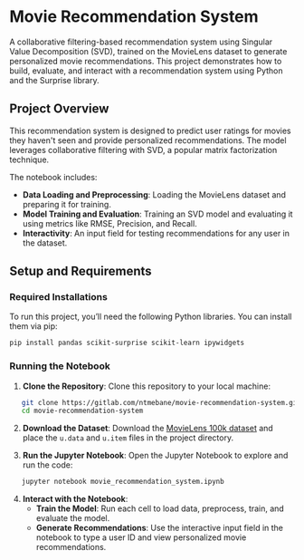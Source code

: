 # Movie Recommendation System

A collaborative filtering-based recommendation system using Singular Value Decomposition (SVD), trained on the MovieLens dataset to generate personalized movie recommendations. This project demonstrates how to build, evaluate, and interact with a recommendation system using Python and the Surprise library.

## Project Overview
This recommendation system is designed to predict user ratings for movies they haven't seen and provide personalized recommendations. The model leverages collaborative filtering with SVD, a popular matrix factorization technique. 

The notebook includes:
- **Data Loading and Preprocessing**: Loading the MovieLens dataset and preparing it for training.
- **Model Training and Evaluation**: Training an SVD model and evaluating it using metrics like RMSE, Precision, and Recall.
- **Interactivity**: An input field for testing recommendations for any user in the dataset.

## Setup and Requirements

### Required Installations
To run this project, you’ll need the following Python libraries. You can install them via pip:

```bash
pip install pandas scikit-surprise scikit-learn ipywidgets
```

### Running the Notebook
1. **Clone the Repository**:
   Clone this repository to your local machine:
```bash
   git clone https://gitlab.com/ntmebane/movie-recommendation-system.git
   cd movie-recommendation-system
```
2. **Download the Dataset**:
   Download the [MovieLens 100k dataset](https://grouplens.org/datasets/movielens/100k/) and place the `u.data` and `u.item` files in the project directory.

3. **Run the Jupyter Notebook**:
   Open the Jupyter Notebook to explore and run the code:
```bash
   jupyter notebook movie_recommendation_system.ipynb
```
4. **Interact with the Notebook**:
   - **Train the Model**: Run each cell to load data, preprocess, train, and evaluate the model.
   - **Generate Recommendations**: Use the interactive input field in the notebook to type a user ID and view personalized movie recommendations.
